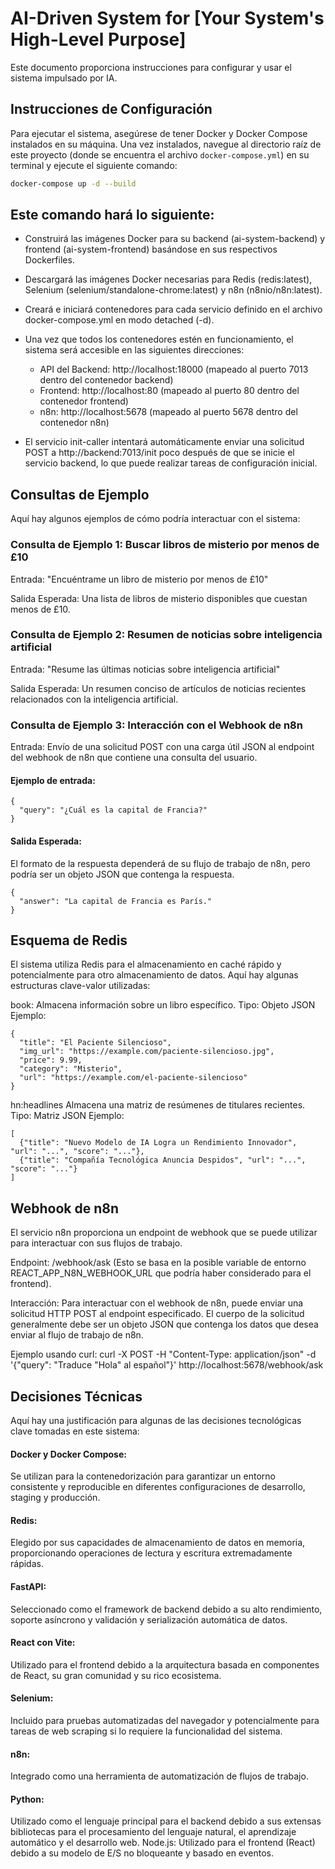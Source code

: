 # AI-Driven System for [Your System's High-Level Purpose]

Este documento proporciona instrucciones para configurar y usar el sistema impulsado por IA.

## Instrucciones de Configuración

Para ejecutar el sistema, asegúrese de tener Docker y Docker Compose instalados en su máquina. Una vez instalados, navegue al directorio raíz de este proyecto (donde se encuentra el archivo `docker-compose.yml`) en su terminal y ejecute el siguiente comando:

```bash
docker-compose up -d --build
```


## Este comando hará lo siguiente:

*   Construirá las imágenes Docker para su backend (ai-system-backend) y frontend (ai-system-frontend) basándose en sus respectivos Dockerfiles.

*   Descargará las imágenes Docker necesarias para Redis (redis:latest), Selenium (selenium/standalone-chrome:latest) y n8n (n8nio/n8n:latest).

*   Creará e iniciará contenedores para cada servicio definido en el archivo docker-compose.yml en modo detached (-d). 

*   Una vez que todos los contenedores estén en funcionamiento, el sistema será accesible en las          siguientes direcciones:
    *   API del Backend: http://localhost:18000 (mapeado al puerto 7013 dentro del contenedor backend)
    *   Frontend: http://localhost:80 (mapeado al puerto 80 dentro del contenedor frontend)
    *   n8n: http://localhost:5678 (mapeado al puerto 5678 dentro del contenedor n8n)

*   El servicio init-caller intentará automáticamente enviar una solicitud POST a http://backend:7013/init poco después de que se inicie el servicio backend, lo que puede realizar tareas de configuración inicial.

## Consultas de Ejemplo

Aquí hay algunos ejemplos de cómo podría interactuar con el sistema:

### Consulta de Ejemplo 1: Buscar libros de misterio por menos de £10

Entrada: "Encuéntrame un libro de misterio por menos de £10"

Salida Esperada: Una lista de libros de misterio disponibles que cuestan menos de £10.

### Consulta de Ejemplo 2: Resumen de noticias sobre inteligencia artificial

Entrada: "Resume las últimas noticias sobre inteligencia artificial"

Salida Esperada: Un resumen conciso de artículos de noticias recientes relacionados con la inteligencia artificial.

### Consulta de Ejemplo 3: Interacción con el Webhook de n8n

Entrada: Envío de una solicitud POST con una carga útil JSON al endpoint del webhook de n8n que contiene una consulta del usuario.

#### Ejemplo de entrada:

```
{
  "query": "¿Cuál es la capital de Francia?"
}
```

#### Salida Esperada: 

El formato de la respuesta dependerá de su flujo de trabajo de n8n, pero podría ser un objeto JSON que contenga la respuesta.

```
{
  "answer": "La capital de Francia es París."
}
```

## Esquema de Redis

El sistema utiliza Redis para el almacenamiento en caché rápido y potencialmente para otro almacenamiento de datos. Aquí hay algunas estructuras clave-valor utilizadas:

book: Almacena información sobre un libro específico.
Tipo: Objeto JSON
Ejemplo:

```
{
  "title": "El Paciente Silencioso",
  "img_url": "https://example.com/paciente-silencioso.jpg",
  "price": 9.99,
  "category": "Misterio",
  "url": "https://example.com/el-paciente-silencioso"
}
```

hn:headlines Almacena una matriz de resúmenes de titulares recientes.
Tipo: Matriz JSON
Ejemplo:

```
[
  {"title": "Nuevo Modelo de IA Logra un Rendimiento Innovador", "url": "...", "score": "..."},
  {"title": "Compañía Tecnológica Anuncia Despidos", "url": "...", "score": "..."}
]
```

## Webhook de n8n

El servicio n8n proporciona un endpoint de webhook que se puede utilizar para interactuar con sus flujos de trabajo.

Endpoint: /webhook/ask (Esto se basa en la posible variable de entorno REACT_APP_N8N_WEBHOOK_URL que podría haber considerado para el frontend).

Interacción: Para interactuar con el webhook de n8n, puede enviar una solicitud HTTP POST al endpoint especificado. El cuerpo de la solicitud generalmente debe ser un objeto JSON que contenga los datos que desea enviar al flujo de trabajo de n8n.

Ejemplo usando curl:
curl -X POST -H "Content-Type: application/json" -d '{"query": "Traduce \"Hola\" al español"}' http://localhost:5678/webhook/ask

## Decisiones Técnicas

Aquí hay una justificación para algunas de las decisiones tecnológicas clave tomadas en este sistema:

#### Docker y Docker Compose: 
Se utilizan para la contenedorización para garantizar un entorno consistente y reproducible en diferentes configuraciones de desarrollo, staging y producción.

#### Redis: 
Elegido por sus capacidades de almacenamiento de datos en memoria, proporcionando operaciones de lectura y escritura extremadamente rápidas.

#### FastAPI: 
Seleccionado como el framework de backend debido a su alto rendimiento, soporte asíncrono y validación y serialización automática de datos.

#### React con Vite: 
Utilizado para el frontend debido a la arquitectura basada en componentes de React, su gran comunidad y su rico ecosistema.

#### Selenium: 
Incluido para pruebas automatizadas del navegador y potencialmente para tareas de web scraping si lo requiere la funcionalidad del sistema.

#### n8n: 
Integrado como una herramienta de automatización de flujos de trabajo.

#### Python: 
Utilizado como el lenguaje principal para el backend debido a sus extensas bibliotecas para el procesamiento del lenguaje natural, el aprendizaje automático y el desarrollo web.
Node.js: Utilizado para el frontend (React) debido a su modelo de E/S no bloqueante y basado en eventos.

